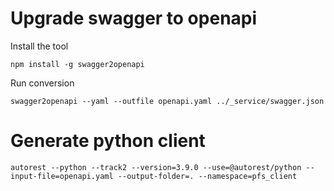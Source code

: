 # Upgrade swagger to openapi
Install the tool
```
npm install -g swagger2openapi
```
Run conversion
```
swagger2openapi --yaml --outfile openapi.yaml ../_service/swagger.json
```


# Generate python client

```commandline
autorest --python --track2 --version=3.9.0 --use=@autorest/python --input-file=openapi.yaml --output-folder=. --namespace=pfs_client
```
